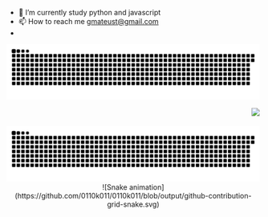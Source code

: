 - 🌱 I’m currently study python and javascript
- 📫 How to reach me gmateust@gmail.com
- 
![Snake animation](https://github.com/0110k011/0110k011/blob/output/github-contribution-grid-snake.svg)

<!---
0110k011/0110k011 is a ✨ special ✨ repository because its `README.md` (this file) appears on your GitHub profile.
You can click the Preview link to take a look at your changes.
--->

<div>
  <div align="right">
    <img src="https://profile-counter.glitch.me/0110k011/count.svg"> 
  </div>
  </br>
  <div align="center">
 <img src="https://github.com/0110k011/0110k011/blob/output/github-contribution-grid-snake.svg"> 
 ![Snake animation](https://github.com/0110k011/0110k011/blob/output/github-contribution-grid-snake.svg)
  </div>
</div>
